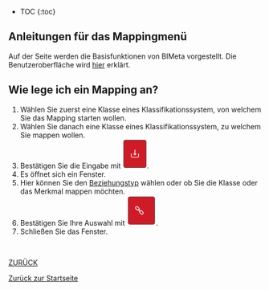 * TOC
{:toc}

## Anleitungen für das Mappingmenü
Auf der Seite werden die Basisfunktionen von BIMeta vorgestellt. 
Die Benutzeroberfläche wird [hier](2.3.3_UIMapping) erklärt.

## Wie lege ich ein Mapping an?
1. Wählen Sie zuerst eine Klasse eines Klassifikationssystem, von welchem Sie das Mapping starten wollen.
2. Wählen Sie danach eine Klasse eines Klassifikationssystem, zu welchem Sie mappen wollen.
3. Bestätigen Sie die Eingabe mit ![Mapping](../Bilder/Mapping.png).
4. Es öffnet sich ein Fenster.
5. Hier können Sie den [Beziehungstyp](3.2.3_FelderMapping.md) wählen oder ob Sie die Klasse oder das Merkmal mappen möchten.
6. Bestätigen Sie Ihre Auswahl mit ![MappingVerbinden](../Bilder/MappingVerbinden.png). 
7. Schließen Sie das Fenster.

<br>


[ZURÜCK](2.2.0_Anleitungen.md)

[Zurück zur Startseite](https://bimeta-steuerkreis.github.io/Anwenderhilfe/)
